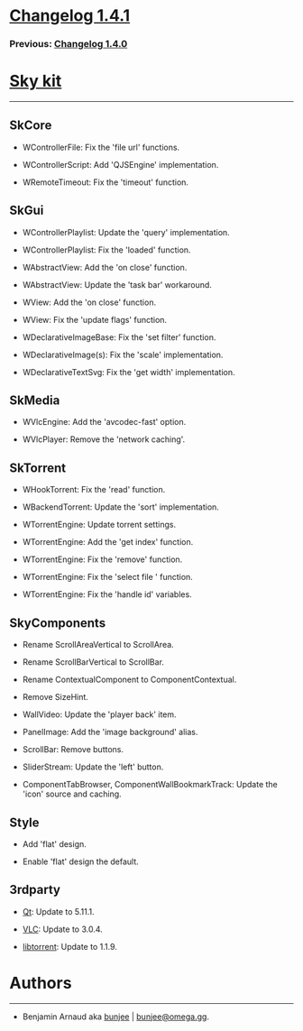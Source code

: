 # [Changelog 1.4.1](http://omega.gg/Sky/changes/1.4.1.html)

### Previous: [Changelog 1.4.0](1.4.0.html)

# [Sky kit](http://omega.gg/Sky)
---

## SkCore

- WControllerFile: Fix the 'file url' functions.

- WControllerScript: Add 'QJSEngine' implementation.

- WRemoteTimeout: Fix the 'timeout' function.


## SkGui

- WControllerPlaylist: Update the 'query' implementation.

- WControllerPlaylist: Fix the 'loaded' function.

- WAbstractView: Add the 'on close' function.

- WAbstractView: Update the 'task bar' workaround.

- WView: Add the 'on close' function.

- WView: Fix the 'update flags' function.

- WDeclarativeImageBase: Fix the 'set filter' function.

- WDeclarativeImage(s): Fix the 'scale' implementation.

- WDeclarativeTextSvg: Fix the 'get width' implementation.


## SkMedia

- WVlcEngine: Add the 'avcodec-fast' option.

- WVlcPlayer: Remove the 'network caching'.


## SkTorrent

- WHookTorrent: Fix the 'read' function.

- WBackendTorrent: Update the 'sort' implementation.

- WTorrentEngine: Update torrent settings.

- WTorrentEngine: Add the 'get index' function.

- WTorrentEngine: Fix the 'remove' function.

- WTorrentEngine: Fix the 'select file ' function.

- WTorrentEngine: Fix the 'handle id' variables.


## SkyComponents

- Rename ScrollAreaVertical to ScrollArea.

- Rename ScrollBarVertical to ScrollBar.

- Rename ContextualComponent to ComponentContextual.

- Remove SizeHint.

- WallVideo: Update the 'player back' item.

- PanelImage: Add the 'image background' alias.

- ScrollBar: Remove buttons.

- SliderStream: Update the 'left' button.

- ComponentTabBrowser, ComponentWallBookmarkTrack: Update the 'icon' source and caching.


## Style

- Add 'flat' design.

- Enable 'flat' design the default.


## 3rdparty

- [Qt](http://download.qt.io/official_releases/qt): Update to 5.11.1.

- [VLC](http://github.com/videolan/vlc): Update to 3.0.4.

- [libtorrent](http://github.com/arvidn/libtorrent): Update to 1.1.9.


# Authors
---

- Benjamin Arnaud aka [bunjee](http://bunjee.me) | <bunjee@omega.gg>.
